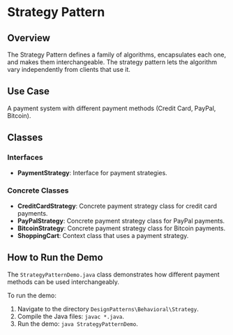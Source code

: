 # Strategy Pattern

## Overview
The Strategy Pattern defines a family of algorithms, encapsulates each one, and makes them interchangeable. The strategy pattern lets the algorithm vary independently from clients that use it.

## Use Case
A payment system with different payment methods (Credit Card, PayPal, Bitcoin).

## Classes

### Interfaces
- **PaymentStrategy**: Interface for payment strategies.

### Concrete Classes
- **CreditCardStrategy**: Concrete payment strategy class for credit card payments.
- **PayPalStrategy**: Concrete payment strategy class for PayPal payments.
- **BitcoinStrategy**: Concrete payment strategy class for Bitcoin payments.
- **ShoppingCart**: Context class that uses a payment strategy.

## How to Run the Demo
The `StrategyPatternDemo.java` class demonstrates how different payment methods can be used interchangeably.

To run the demo:
1. Navigate to the directory `DesignPatterns\Behavioral\Strategy`.
2. Compile the Java files: `javac *.java`.
3. Run the demo: `java StrategyPatternDemo`.
